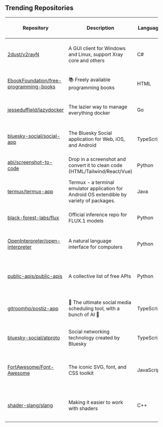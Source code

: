 ## Trending Repositories

| Repository | Description | Language | Stars | Forks | Built By | Current Period Stars |
|------------|-------------|----------|-------|-------|----------|---------------------|
| [2dust/v2rayN](https://github.com/2dust/v2rayN) | A GUI client for Windows and Linux, support Xray core and others | C# | 70340 | 11599 | [2dust](https://github.com/2dust), [yfdyh000](https://github.com/yfdyh000), [CGQAQ](https://github.com/CGQAQ), [ShiinaRinne](https://github.com/ShiinaRinne), [Lemonawa](https://github.com/Lemonawa) | 132 |
| [EbookFoundation/free-programming-books](https://github.com/EbookFoundation/free-programming-books) | 📚 Freely available programming books | HTML | 339667 | 61803 | [vhf](https://github.com/vhf), [eshellman](https://github.com/eshellman), [davorpa](https://github.com/davorpa), [MHM5000](https://github.com/MHM5000), [kadhirash](https://github.com/kadhirash) | 304 |
| [jesseduffield/lazydocker](https://github.com/jesseduffield/lazydocker) | The lazier way to manage everything docker | Go | 38086 | 1213 | [jesseduffield](https://github.com/jesseduffield), [dawidd6](https://github.com/dawidd6), [mjarkk](https://github.com/mjarkk), [qdm12](https://github.com/qdm12), [thaJeztah](https://github.com/thaJeztah) | 77 |
| [bluesky-social/social-app](https://github.com/bluesky-social/social-app) | The Bluesky Social application for Web, iOS, and Android | TypeScript | 12702 | 1616 | [pfrazee](https://github.com/pfrazee), [estrattonbailey](https://github.com/estrattonbailey), [haileyok](https://github.com/haileyok), [gaearon](https://github.com/gaearon), [mozzius](https://github.com/mozzius) | 334 |
| [abi/screenshot-to-code](https://github.com/abi/screenshot-to-code) | Drop in a screenshot and convert it to clean code (HTML/Tailwind/React/Vue) | Python | 61525 | 7522 | [abi](https://github.com/abi), [clean99](https://github.com/clean99), [kachbit](https://github.com/kachbit), [vagusX](https://github.com/vagusX) | 492 |
| [termux/termux-app](https://github.com/termux/termux-app) | Termux - a terminal emulator application for Android OS extendible by variety of packages. | Java | 36805 | 3861 | [agnostic-apollo](https://github.com/agnostic-apollo), [fornwall](https://github.com/fornwall), [Grimler91](https://github.com/Grimler91), [maoabc](https://github.com/maoabc), [trygveaa](https://github.com/trygveaa) | 40 |
| [black-forest-labs/flux](https://github.com/black-forest-labs/flux) | Official inference repo for FLUX.1 models | Python | 17604 | 1244 | [timudk](https://github.com/timudk), [jenuk](https://github.com/jenuk), [apolinario](https://github.com/apolinario), [zeke](https://github.com/zeke), [thibautRe](https://github.com/thibautRe) | 742 |
| [OpenInterpreter/open-interpreter](https://github.com/OpenInterpreter/open-interpreter) | A natural language interface for computers | Python | 56028 | 4850 | [KillianLucas](https://github.com/KillianLucas), [Notnaton](https://github.com/Notnaton), [MikeBirdTech](https://github.com/MikeBirdTech), [CyanideByte](https://github.com/CyanideByte), [ericrallen](https://github.com/ericrallen) | 127 |
| [public-apis/public-apis](https://github.com/public-apis/public-apis) | A collective list of free APIs | Python | 318558 | 33925 | [matheusfelipeog](https://github.com/matheusfelipeog), [davemachado](https://github.com/davemachado), [pawelborkar](https://github.com/pawelborkar), [jbrooksuk](https://github.com/jbrooksuk), [marekdano](https://github.com/marekdano) | 130 |
| [gitroomhq/postiz-app](https://github.com/gitroomhq/postiz-app) | 📨 The ultimate social media scheduling tool, with a bunch of AI 🤖 | TypeScript | 11595 | 2337 | [jamesread](https://github.com/jamesread), [nevo-david](https://github.com/nevo-david), [garrrikkotua](https://github.com/garrrikkotua), [jonathan-irvin](https://github.com/jonathan-irvin), [Ansh-Sonkusare](https://github.com/Ansh-Sonkusare) | 348 |
| [bluesky-social/atproto](https://github.com/bluesky-social/atproto) | Social networking technology created by Bluesky | TypeScript | 7224 | 511 | [dholms](https://github.com/dholms), [devinivy](https://github.com/devinivy), [pfrazee](https://github.com/pfrazee), [estrattonbailey](https://github.com/estrattonbailey) | 130 |
| [FortAwesome/Font-Awesome](https://github.com/FortAwesome/Font-Awesome) | The iconic SVG, font, and CSS toolkit | JavaScript | 74207 | 12203 | [robmadole](https://github.com/robmadole), [tagliala](https://github.com/tagliala), [deathnfudge](https://github.com/deathnfudge), [sensibleworld](https://github.com/sensibleworld), [Aryan2727-debug](https://github.com/Aryan2727-debug) | 25 |
| [shader-slang/slang](https://github.com/shader-slang/slang) | Making it easier to work with shaders | C++ | 2922 | 210 | [csyonghe](https://github.com/csyonghe), [jsmall-zzz](https://github.com/jsmall-zzz), [tangent-vector](https://github.com/tangent-vector), [expipiplus1](https://github.com/expipiplus1), [saipraveenb25](https://github.com/saipraveenb25) | 151 |
